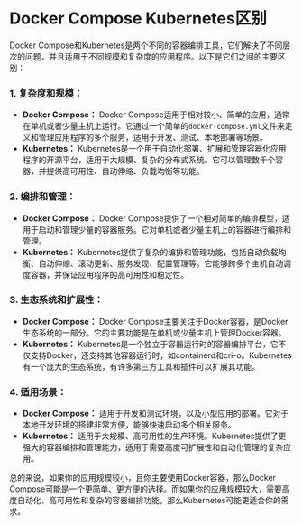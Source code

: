 # Docker Compose Kubernetes区别

Docker Compose和Kubernetes是两个不同的容器编排工具，它们解决了不同层次的问题，并且适用于不同规模和复杂度的应用程序。以下是它们之间的主要区别：

### 1. **复杂度和规模：**

- **Docker Compose：** Docker Compose适用于相对较小、简单的应用，通常在单机或者少量主机上运行。它通过一个简单的`docker-compose.yml`文件来定义和管理应用程序的多个服务，适用于开发、测试、本地部署等场景。
- **Kubernetes：** Kubernetes是一个用于自动化部署、扩展和管理容器化应用程序的开源平台，适用于大规模、复杂的分布式系统。它可以管理数千个容器，并提供高可用性、自动伸缩、负载均衡等功能。

### 2. **编排和管理：**

- **Docker Compose：** Docker Compose提供了一个相对简单的编排模型，适用于启动和管理少量的容器服务。它对单机或者少量主机上的容器进行编排和管理。
- **Kubernetes：** Kubernetes提供了复杂的编排和管理功能，包括自动负载均衡、自动伸缩、滚动更新、服务发现、配置管理等。它能够跨多个主机自动调度容器，并保证应用程序的高可用性和稳定性。

### 3. **生态系统和扩展性：**

- **Docker Compose：** Docker Compose主要关注于Docker容器，是Docker生态系统的一部分。它的主要功能是在单机或少量主机上管理Docker容器。
- **Kubernetes：** Kubernetes是一个独立于容器运行时的容器编排平台，它不仅支持Docker，还支持其他容器运行时，如containerd和cri-o。Kubernetes有一个庞大的生态系统，有许多第三方工具和插件可以扩展其功能。

### 4. **适用场景：**

- **Docker Compose：** 适用于开发和测试环境，以及小型应用的部署。它对于本地开发环境的搭建非常方便，能够快速启动多个相关服务。
- **Kubernetes：** 适用于大规模、高可用性的生产环境。Kubernetes提供了更强大的容器编排和管理能力，适用于需要高度可扩展性和自动化管理的复杂应用。

总的来说，如果你的应用规模较小，且你主要使用Docker容器，那么Docker Compose可能是一个更简单、更方便的选择。而如果你的应用规模较大，需要高度自动化、高可用性和复杂的容器编排功能，那么Kubernetes可能更适合你的需求。